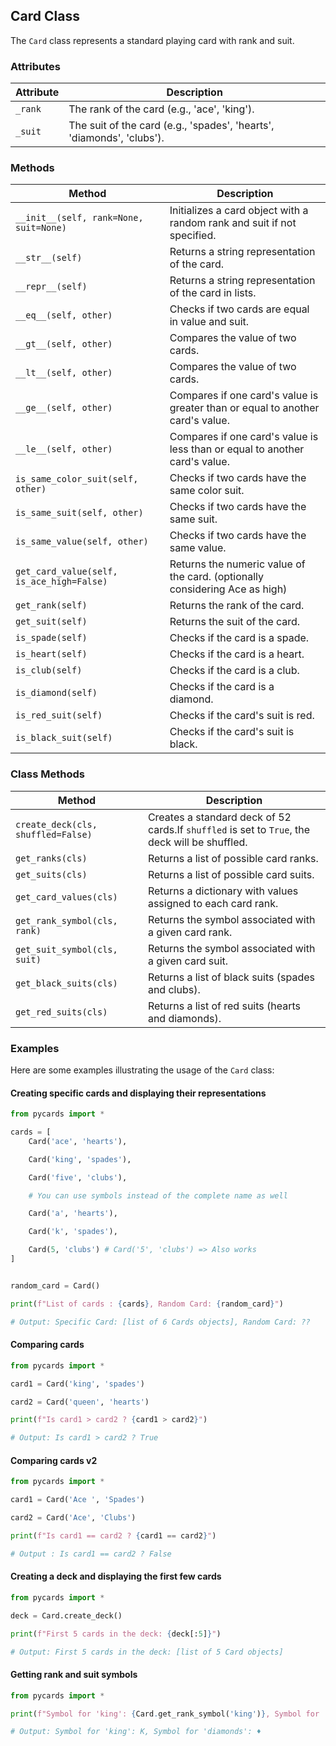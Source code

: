 ## Card Class

The `Card` class represents a standard playing card with rank and suit.

### Attributes

| Attribute | Description                                       |
|-----------|---------------------------------------------------|
| `_rank`   | The rank of the card (e.g., 'ace', 'king').      |
| `_suit`   | The suit of the card (e.g., 'spades', 'hearts', 'diamonds', 'clubs'). |

### Methods

| Method                            | Description                                                                                           |
|-----------------------------------|-------------------------------------------------------------------------------------------------------|
| `__init__(self, rank=None, suit=None)` | Initializes a card object with a random rank and suit if not specified.                          |
| `__str__(self)`                   | Returns a string representation of the card.                                                          |
| `__repr__(self)`                  | Returns a string representation of the card in lists.                                                 |
| `__eq__(self, other)`             | Checks if two cards are equal in value and suit.                                                      |
| `__gt__(self, other)`             | Compares the value of two cards.                                                                      |
| `__lt__(self, other)`             | Compares the value of two cards.                                                                      |
| `__ge__(self, other)`             | Compares if one card's value is greater than or equal to another card's value.                        |
| `__le__(self, other)`             | Compares if one card's value is less than or equal to another card's value.                           |
| `is_same_color_suit(self, other)` | Checks if two cards have the same color suit.                                                         |
| `is_same_suit(self, other)`       | Checks if two cards have the same suit.                                                               |
| `is_same_value(self, other)`      | Checks if two cards have the same value.                                                              |
| `get_card_value(self, is_ace_high=False)` | Returns the numeric value of the card. (optionally considering Ace as high)                   |
| `get_rank(self)`                  | Returns the rank of the card.                                                                         |
| `get_suit(self)`                  | Returns the suit of the card.                                                                         |
| `is_spade(self)`                  | Checks if the card is a spade.                                                                        |
| `is_heart(self)`                  | Checks if the card is a heart.                                                                        |
| `is_club(self)`                   | Checks if the card is a club.                                                                         |
| `is_diamond(self)`                | Checks if the card is a diamond.                                                                      |
| `is_red_suit(self)`               | Checks if the card's suit is red.                                                                     |
| `is_black_suit(self)`             | Checks if the card's suit is black.                                                                   |

### Class Methods

| Method                              | Description                                                                                                |
|-------------------------------------|------------------------------------------------------------------------------------------------------------|
| `create_deck(cls, shuffled=False)`  | Creates a standard deck of 52 cards.If `shuffled` is set to `True`, the deck will be shuffled.             |
| `get_ranks(cls)`                    | Returns a list of possible card ranks.                                                                     |
| `get_suits(cls)`                    | Returns a list of possible card suits.                                                                     |
| `get_card_values(cls)`              | Returns a dictionary with values assigned to each card rank.                                               |
| `get_rank_symbol(cls, rank)`        | Returns the symbol associated with a given card rank.                                                      |
| `get_suit_symbol(cls, suit)`        | Returns the symbol associated with a given card suit.                                                      |
| `get_black_suits(cls)`              | Returns a list of black suits (spades and clubs).                                                          |
| `get_red_suits(cls)`                | Returns a list of red suits (hearts and diamonds).                                                         |

### Examples

Here are some examples illustrating the usage of the `Card` class:


#### Creating specific cards and displaying their representations
```python
from pycards import *

cards = [
    Card('ace', 'hearts'),

    Card('king', 'spades'),

    Card('five', 'clubs'),

    # You can use symbols instead of the complete name as well

    Card('a', 'hearts'),

    Card('k', 'spades'),

    Card(5, 'clubs') # Card('5', 'clubs') => Also works
]


random_card = Card()

print(f"List of cards : {cards}, Random Card: {random_card}")

# Output: Specific Card: [list of 6 Cards objects], Random Card: ??
```

#### Comparing cards
```python
from pycards import *

card1 = Card('king', 'spades')

card2 = Card('queen', 'hearts')

print(f"Is card1 > card2 ? {card1 > card2}")

# Output: Is card1 > card2 ? True
```

#### Comparing cards v2
```python
from pycards import *

card1 = Card('Ace ', 'Spades')

card2 = Card('Ace', 'Clubs')

print(f"Is card1 == card2 ? {card1 == card2}")

# Output : Is card1 == card2 ? False
```

#### Creating a deck and displaying the first few cards
```python
from pycards import *

deck = Card.create_deck()

print(f"First 5 cards in the deck: {deck[:5]}")

# Output: First 5 cards in the deck: [list of 5 Card objects]
```

#### Getting rank and suit symbols
```python
from pycards import *

print(f"Symbol for 'king': {Card.get_rank_symbol('king')}, Symbol for 'diamonds': {Card.get_suit_symbol('diamonds')}")

# Output: Symbol for 'king': K, Symbol for 'diamonds': ♦
```